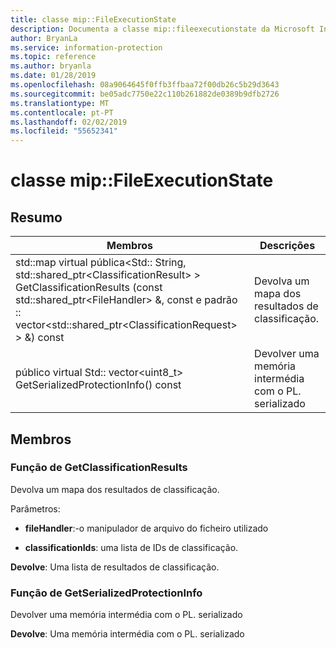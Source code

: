 ```yaml
---
title: classe mip::FileExecutionState
description: Documenta a classe mip::fileexecutionstate da Microsoft Information Protection (MIP) SDK.
author: BryanLa
ms.service: information-protection
ms.topic: reference
ms.author: bryanla
ms.date: 01/28/2019
ms.openlocfilehash: 08a9064645f0ffb3ffbaa72f00db26c5b29d3643
ms.sourcegitcommit: be05adc7750e22c110b261882de0389b9dfb2726
ms.translationtype: MT
ms.contentlocale: pt-PT
ms.lasthandoff: 02/02/2019
ms.locfileid: "55652341"
---
```

# <a name="class-mipfileexecutionstate"></a>classe mip::FileExecutionState 
  
## <a name="summary"></a>Resumo
 Membros                        | Descrições                                
--------------------------------|---------------------------------------------
std::map virtual pública\<Std:: String, std::shared_ptr\<ClassificationResult\> \> GetClassificationResults (const std::shared_ptr\<FileHandler\> &, const e padrão :: vector\<std::shared_ptr\<ClassificationRequest\> \> &) const  |  Devolva um mapa dos resultados de classificação.
público virtual Std:: vector\<uint8_t\> GetSerializedProtectionInfo() const  |  Devolver uma memória intermédia com o PL. serializado
  
## <a name="members"></a>Membros
  
### <a name="getclassificationresults-function"></a>Função de GetClassificationResults
Devolva um mapa dos resultados de classificação.

Parâmetros:  
* **fileHandler**:-o manipulador de arquivo do ficheiro utilizado 


* **classificationIds**: uma lista de IDs de classificação. 



  
**Devolve**: Uma lista de resultados de classificação.
  
### <a name="getserializedprotectioninfo-function"></a>Função de GetSerializedProtectionInfo
Devolver uma memória intermédia com o PL. serializado

  
**Devolve**: Uma memória intermédia com o PL. serializado